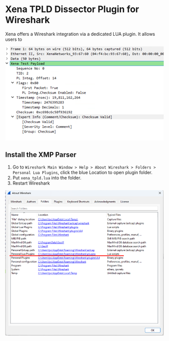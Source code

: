 # Xena TPLD Dissector Plugin for Wireshark 

Xena offers a Wireshark integration via a dedicated LUA plugin. It allows users to 

![XTPLD Lua](images/xtpld.png)

## Install the XMP Parser
1. Go to `Wireshark Main Window > Help > About Wireshark > Folders > Personal Lua Plugins`, click the blue Location to open plugin folder.
2. Put ``xena_tpld.lua`` into the folder.
3. Restart Wireshark

![Personal Lua Plugins](images/install.png)


